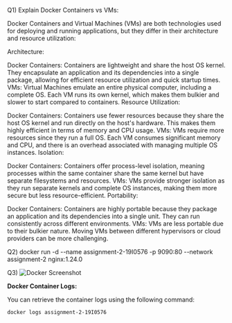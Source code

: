 Q1) Explain Docker Containers vs VMs:

Docker Containers and Virtual Machines (VMs) are both technologies used for deploying and running applications, but they differ in their architecture and resource utilization:

Architecture:

Docker Containers: Containers are lightweight and share the host OS kernel. They encapsulate an application and its dependencies into a single package, allowing for efficient resource utilization and quick startup times.
VMs: Virtual Machines emulate an entire physical computer, including a complete OS. Each VM runs its own kernel, which makes them bulkier and slower to start compared to containers.
Resource Utilization:

Docker Containers: Containers use fewer resources because they share the host OS kernel and run directly on the host's hardware. This makes them highly efficient in terms of memory and CPU usage.
VMs: VMs require more resources since they run a full OS. Each VM consumes significant memory and CPU, and there is an overhead associated with managing multiple OS instances.
Isolation:

Docker Containers: Containers offer process-level isolation, meaning processes within the same container share the same kernel but have separate filesystems and resources.
VMs: VMs provide stronger isolation as they run separate kernels and complete OS instances, making them more secure but less resource-efficient.
Portability:

Docker Containers: Containers are highly portable because they package an application and its dependencies into a single unit. They can run consistently across different environments.
VMs: VMs are less portable due to their bulkier nature. Moving VMs between different hypervisors or cloud providers can be more challenging.


Q2) docker run -d --name assignment-2-19I0576 -p 9090:80 --network assignment-2 nginx:1.24.0


Q3) ![Docker Screenshot](~/desktop/docker.png)

**Docker Container Logs:**

You can retrieve the container logs using the following command:

```bash
docker logs assignment-2-19I0576
